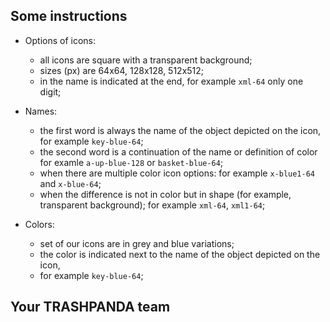 ﻿
## Some instructions

* Options of icons:
   * all icons are square with a transparent background;
   * sizes (px) are 64x64, 128x128, 512x512;
   * in the name is indicated at the end,
      for example `xml-64`
      only one digit;
 
* Names:
   * the first word is always the name of the object depicted on the icon,
   for example `key-blue-64`;
   * the second word is a continuation of the name or definition of color
   for examle `a-up-blue-128` or `basket-blue-64`;
  * when there are multiple color icon options:
  for example `x-blue1-64` and `x-blue-64`;
  * when the difference is not in color but in shape (for example, transparent background);
  for example `xml-64`, `xml1-64`;

 
* Colors:
   * set of our icons are in grey and blue variations;
   * the color is indicated next to the name of the object depicted on the icon,
   * for example `key-blue-64`;

## Your   TRASHPANDA   team

  
      
     



